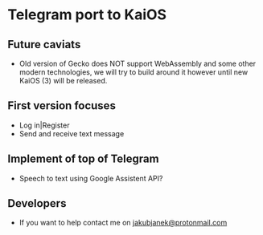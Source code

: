 # Telegram port to KaiOS

## Future caviats
- Old version of Gecko does NOT support WebAssembly and some other modern technologies, we will try to build around it however until new KaiOS (3) will be released.

## First version focuses
- Log in|Register
- Send and receive text message

## Implement of top of Telegram
- Speech to text using Google Assistent API?

## Developers
- If you want to help contact me on jakubjanek@protonmail.com
